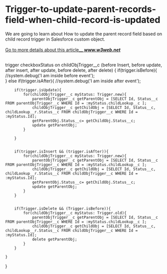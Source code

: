 # Trigger-to-update-parent-records-field-when-child-record-is-updated
We are going to learn about How to update the parent record field based on child record trigger in Salesforce custom object.<br/><br/>
<a href="https://www.w3web.net/update-parent-object-from-child/">Go to more details about this article__  <b><i>www.w3web.net</i></b></a><br/><br/>

  trigger checkboxStatus on childObjTrigger__c (before Insert, before update, after insert, after update, before delete, after delete) {
    if(trigger.isBefore){
        //system.debug('I am inside before event');   
    }
    else if(trigger.isAfter){
        //system.debug('I am inside after event');
        
        if(trigger.isUpdate){        
            for(childObjTrigger__c myStatus: Trigger.new){      
                parentObjTrigger__c getParentObj = [SELECT Id, Status__c FROM parentObjTrigger__c WHERE Id = :myStatus.childLookup__c ];         
                childObjTrigger__c getChildObj = [SELECT Id, Status__c, childLookup__r.Status__c FROM childObjTrigger__c WHERE Id = :myStatus.Id];                  
                getParentObj.Status__c= getChildObj.Status__c;
                update getParentObj;         
            }
            
        }
        
        
        if(trigger.isInsert && (trigger.isAfter)){
            for(childObjTrigger__c myStatus: Trigger.new){
                parentObjTrigger__c getParentObj = [SELECT Id, Status__c FROM parentObjTrigger__c WHERE Id = :myStatus.childLookup__c ];         
                childObjTrigger__c getChildObj = [SELECT Id, Status__c, childLookup__r.Status__c FROM childObjTrigger__c WHERE Id = :myStatus.Id];
                getParentObj.Status__c= getChildObj.Status__c;        
                update getParentObj;
            }   
        }
        
        
        if(Trigger.isDelete && (Trigger.isBefore)){
            for(childObjTrigger__c myStatus: Trigger.old){          
                parentObjTrigger__c getParentObj = [SELECT Id, Status__c FROM parentObjTrigger__c WHERE Id = :myStatus.childLookup__c ];         
                childObjTrigger__c getChildObj = [SELECT Id, Status__c, childLookup__r.Status__c FROM childObjTrigger__c WHERE Id = :myStatus.Id];                           
                delete getParentObj;
            }   
        }   
        
    }
    
    
}
